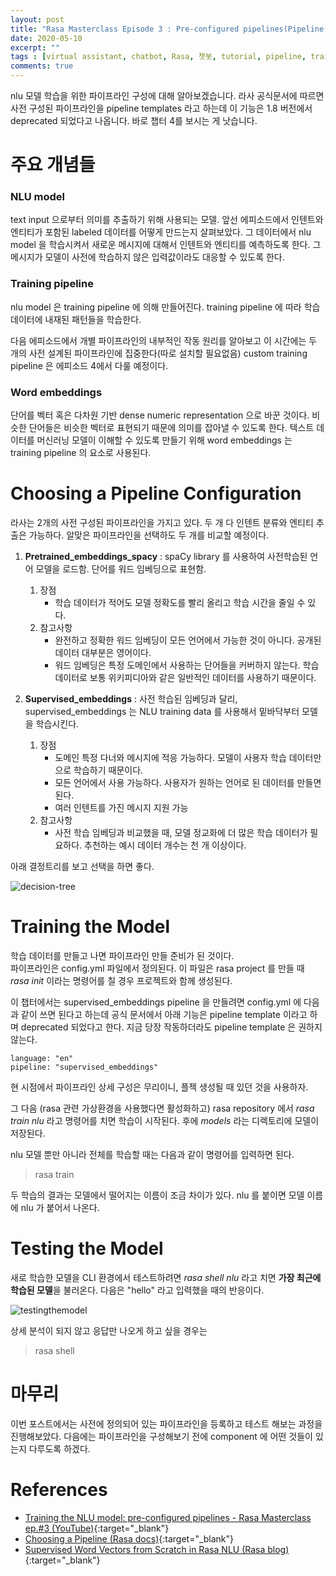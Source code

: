 ```yaml
---
layout: post
title: "Rasa Masterclass Episode 3 : Pre-configured pipelines(Pipeline Templates - deprecated)"
date: 2020-05-10
excerpt: ""
tags : [virtual assistant, chatbot, Rasa, 챗봇, tutorial, pipeline, training, test, pre-configured pipelines]
comments: true
---
```


nlu 모델 학습을 위한 파이프라인 구성에 대해 알아보겠습니다.
라사 공식문서에 따르면 사전 구성된 파이프라인을 pipeline templates 라고 하는데 이 기능은 1.8 버전에서 deprecated 되었다고 나옵니다.
바로 챕터 4를 보시는 게 낫습니다.

# 주요 개념들

### NLU model 

text input 으로부터 의미를 추출하기 위해 사용되는 모델.
앞선 에피소드에서 인텐트와 엔티티가 포함된 labeled 데이터를 어떻게 만드는지 살펴보았다.
그 데이터에서 nlu model 을 학습시켜서 새로운 메시지에 대해서 인텐트와 엔티티를 예측하도록 한다.
그 메시지가 모델이 사전에 학습하지 않은 입력값이라도 대응할 수 있도록 한다.


### Training pipeline

nlu model 은 training pipeline 에 의해 만들어진다. training pipeline 에 따라 학습 데이터에 내재된 패턴들을 학습한다. 

다음 에피소드에서 개별 파이프라인의 내부적인 작동 원리를 알아보고 
이 시간에는 두 개의 사전 설계된 파이프라인에 집중한다(따로 설치할 필요없음)
custom training pipeline 은 에피소드 4에서 다룰 예정이다.

### Word embeddings

단어를 벡터 혹은 다차원 기반 dense numeric representation 으로 바꾼 것이다. 
비슷한 단어들은 비슷한 벡터로 표현되기 때문에 의미를 잡아낼 수 있도록 한다. 
텍스트 데이터를 머신러닝 모델이 이해할 수 있도록 만들기 위해 word embeddings 는 training pipeline 의 요소로 사용된다.
 
 
# Choosing a Pipeline Configuration

라사는 2개의 사전 구성된 파이프라인을 가지고 있다. 두 개 다 인텐트 분류와 엔티티 추출은 가능하다.
알맞은 파이프라인을 선택하도 두 개를 비교할 예정이다.

1. **Pretrained_embeddings_spacy** : spaCy library 를 사용하여 사전학습된 언어 모델을 로드함. 단어를 워드 임베딩으로 표현함.  
    1. 장점  
        - 학습 데이터가 적어도 모델 정확도를 빨리 올리고 학습 시간을 줄일 수 있다.
    2. 참고사항
        - 완전하고 정확한 워드 임베딩이 모든 언어에서 가능한 것이 아니다. 공개된 데이터 대부분은 영어이다.
        - 워드 임베딩은 특정 도메인에서 사용하는 단어들을 커버하지 않는다. 학습데이터로 보통 위키피디아와 같은 일반적인 데이터를 사용하기 때문이다.  

2. **Supervised_embeddings** : 사전 학습된 임베딩과 달리, supervised_embeddings 는 NLU training data 를 사용해서 밑바닥부터 모델을 학습시킨다.
    1. 장점
        - 도메인 특정 다너와 메시지에 적응 가능하다. 모델이 사용자 학습 데이터만으로 학습하기 때문이다.
        - 모든 언어에서 사용 가능하다. 사용자가 원하는 언어로 된 데이터를 만들면 된다.
        - 여러 인텐트를 가진 메시지 지원 가능
    2. 참고사항
        - 사전 학습 임베딩과 비교했을 때, 모델 정교화에 더 많은 학습 데이터가 필요하다. 추천하는 예시 데이터 개수는 천 개 이상이다.

아래 결정트리를 보고 선택을 하면 좋다.

![decision-tree](../assets/img/post/20200510-rasa-episode3/decision_tree_choosing_pipeline.png)


# Training the Model

학습 데이터를 만들고 나면 파이프라인 만들 준비가 된 것이다.   
파이프라인은 config.yml 파일에서 정의된다. 이 파일은 rasa project 를 만들 때 *rasa init* 이라는 명령어를 칠 경우
프로젝트와 함께 생성된다. 

이 챕터에서는 supervised_embeddings pipeline 을 만들려면 config.yml 에 다음과 같이 쓰면 된다고 하는데
공식 문서에서 아래 기능은 pipeline template 이라고 하며 deprecated 되었다고 한다.
지금 당장 작동하더라도 pipeline template 은 권하지 않는다. 

```
language: "en"
pipeline: "supervised_embeddings"
```

현 시점에서 파이프라인 상세 구성은 무리이니, 플젝 생성될 때 있던 것을 사용하자.

그 다음 (rasa 관련 가상환경을 사용했다면 활성화하고) rasa repository 에서 *rasa train nlu* 라고 명령어를 치면 학습이 시작된다.
후에 *models* 라는 디렉토리에 모델이 저장된다.

nlu 모델 뿐만 아니라 전체를 학습할 때는 다음과 같이 명령어를 입력하면 된다.
>rasa train

두 학습의 결과는 모델에서 떨어지는 이름이 조금 차이가 있다. nlu 를 붙이면 모델 이름에 nlu 가 붙어서 나온다.

# Testing the Model

새로 학습한 모델을 CLI 환경에서 테스트하려면 *rasa shell nlu* 라고 치면 **가장 최근에 학습된 모델**을 불러온다.
다음은 "hello" 라고 입력했을 때의 반응이다.

![testingthemodel](../assets/img/post/20200510-rasa-episode3/testing_model.png)

상세 분석이 되지 않고 응답만 나오게 하고 싶을 경우는 
>rasa shell

# 마무리

이번 포스트에서는 사전에 정의되어 있는 파이프라인을 등록하고 테스트 해보는 과정을 진행해보았다.
다음에는 파이프라인을 구성해보기 전에 component 에 어떤 것들이 있는지 다루도록 하겠다.


# References

* [Training the NLU model: pre-configured pipelines - Rasa Masterclass ep.#3 (YouTube)](https://youtu.be/seBN1gMJN0U){:target="_blank"}
* [Choosing a Pipeline (Rasa docs)](https://rasa.com/docs/rasa/nlu/choosing-a-pipeline/){:target="_blank"}
* [Supervised Word Vectors from Scratch in Rasa NLU (Rasa blog)](https://medium.com/rasa-blog/supervised-word-vectors-from-scratch-in-rasa-nlu-6daf794efcd8){:target="_blank"}

